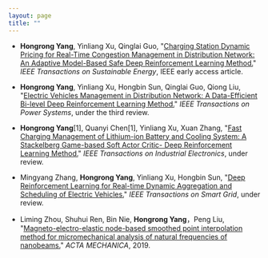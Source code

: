 ```yaml
---
layout: page
title: ""
---
```


- **Hongrong Yang**, Yinliang Xu, Qinglai Guo, "[Charging Station Dynamic Pricing for Real-Time Congestion Management in Distribution Network: An Adaptive Model-Based Safe Deep Reinforcement Learning Method.](https://ieeexplore.ieee.org/document/10298595)" *IEEE Transactions on Sustainable Energy*, IEEE early access article.

- **Hongrong Yang**, Yinliang Xu, Hongbin Sun, Qinglai Guo, Qiong Liu, "[Electric Vehicles Management in Distribution Network: A Data-Efficient Bi-level Deep Reinforcement Learning Method.](https://hongrongyang.github.io/TPWRS.pdf)" *IEEE Transactions on Power Systems*, under the third review.

- **Hongrong Yang**[1], Quanyi Chen[1], Yinliang Xu, Xuan Zhang, "[Fast Charging Management of Lithium-ion Battery and Cooling System: A Stackelberg Game-based Soft Actor Critic- Deep Reinforcement Learning Method.](https://hongrongyang.github.io/TIE.pdf)" *IEEE Transactions on Industrial Electronics*, under review.

- Mingyang Zhang, **Hongrong Yang**, Yinliang Xu, Hongbin Sun, "[Deep Reinforcement Learning for Real-time Dynamic Aggregation and Scheduling of Electric Vehicles.](https://hongrongyang.github.io/TIE.pdf)" *IEEE Transactions on Smart Grid*, under review.

- Liming Zhou, Shuhui Ren, Bin Nie, **Hongrong Yang**，Peng Liu, "[Magneto-electro-elastic node-based smoothed point interpolation method for micromechanical analysis of natural frequencies of nanobeams.](https://link.springer.com/article/10.1007/s00707-019-02489-6)" *ACTA MECHANICA*, 2019.
